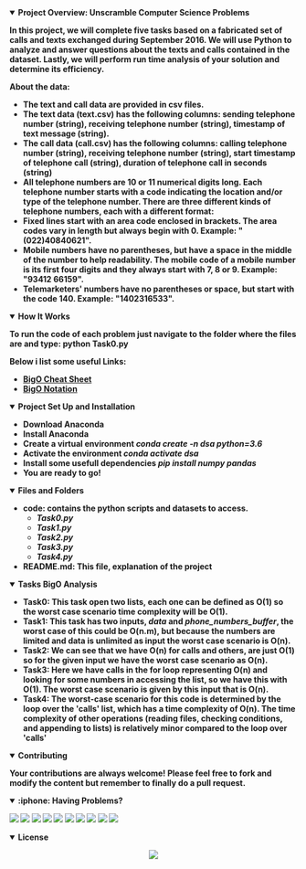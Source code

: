 <details open>
<summary> <b>Project Overview: Unscramble Computer Science Problems<b></summary>

In this project, we will complete five tasks based on a fabricated set of calls and texts exchanged during September 2016. We will use Python to analyze and answer questions about the texts and calls contained in the dataset. Lastly, we will perform run time analysis of your solution and determine its efficiency.


About the data:
- The text and call data are provided in csv files.
- The text data (text.csv) has the following columns: sending telephone number (string), receiving telephone number (string), timestamp of text message (string).
- The call data (call.csv) has the following columns: calling telephone number (string), receiving telephone number (string), start timestamp of telephone call (string), duration of telephone call in seconds (string)
- All telephone numbers are 10 or 11 numerical digits long. Each telephone number starts with a code indicating the location and/or type of the telephone number. There are three different kinds of telephone numbers, each with a different format:
- Fixed lines start with an area code enclosed in brackets. The area codes vary in length but always begin with 0. Example: "(022)40840621".
- Mobile numbers have no parentheses, but have a space in the middle of the number to help readability. The mobile code of a mobile number is its first four digits and they always start with 7, 8 or 9. Example: "93412 66159".
- Telemarketers' numbers have no parentheses or space, but start with the code 140. Example: "1402316533".

</details>


<details open>
<summary> <b>How It Works<b></summary>

To run the code of each problem just navigate to the folder where the files are and type:
    python Task0.py



Below i list some useful Links:
- [BigO Cheat Sheet](https://www.bigocheatsheet.com/)
- [BigO Notation](https://en.wikipedia.org/wiki/Big_O_notation)

</details>


<details open>
<summary> <b>Project Set Up and Installation<b></summary>

- Download Anaconda
- Install Anaconda
- Create a virtual environment *conda create -n dsa python=3.6*
- Activate the environment *conda activate dsa*
- Install some usefull dependencies *pip install numpy pandas*
- You are ready to go!

</details>

<details open>
<summary> <b>Files and Folders<b></summary>

- **code**: contains the python scripts and datasets to access.
  - *Task0.py*
  - *Task1.py*
  - *Task2.py*
  - *Task3.py*
  - *Task4.py*
- **README.md**: This file, explanation of the project

</details>

<details open>
<summary> <b>Tasks BigO Analysis <b></summary>

- **Task0**: This task open two lists, each one can be defined as O(1) so the worst case scenario time complexity will be O(1).
- **Task1**: This task has two inputs, *data* and *phone_numbers_buffer*, the worst case of this could be O(n.m), but because the numbers are limited and data is unlimited as input the worst case scenario is O(n).
- **Task2**: We can see that we have O(n) for calls and others, are just O(1) so for the given input we have the worst case scenario as O(n).
- **Task3**: Here we have calls in the for loop representing O(n) and looking for some numbers in accessing the list, so we have this with O(1). The worst case scenario is given by this input that is O(n).
- **Task4**: The worst-case scenario for this code is determined by the loop over the 'calls' list, which has a time complexity of O(n). The time complexity of other operations (reading files, checking conditions, and appending to lists) is relatively minor compared to the loop over 'calls'

<details open>
<summary> <b>Contributing<b></summary>

Your contributions are always welcome! Please feel free to fork and modify the content but remember to finally do a pull request.

</details>

<details open>
<summary> :iphone: <b>Having Problems?<b></summary>

<p align = "center">

[<img src="https://img.shields.io/badge/linkedin-%230077B5.svg?&style=for-the-badge&logo=linkedin&logoColor=white" />](https://www.linkedin.com/in/riawa)
[<img src="https://img.shields.io/badge/telegram-2CA5E0?style=for-the-badge&logo=telegram&logoColor=white"/>](https://t.me/issaiass)
[<img src="https://img.shields.io/badge/instagram-%23E4405F.svg?&style=for-the-badge&logo=instagram&logoColor=white">](https://www.instagram.com/daqsyspty/)
[<img src="https://img.shields.io/badge/twitter-%231DA1F2.svg?&style=for-the-badge&logo=twitter&logoColor=white" />](https://twitter.com/daqsyspty) 
[<img src ="https://img.shields.io/badge/facebook-%233b5998.svg?&style=for-the-badge&logo=facebook&logoColor=white%22">](https://www.facebook.com/daqsyspty)
[<img src="https://img.shields.io/badge/linkedin-%230077B5.svg?&style=for-the-badge&logo=linkedin&logoColor=white" />](https://www.linkedin.com/in/riawe)
[<img src="https://img.shields.io/badge/tiktok-%23000000.svg?&style=for-the-badge&logo=tiktok&logoColor=white" />](https://www.linkedin.com/in/riawe)
[<img src="https://img.shields.io/badge/whatsapp-%23075e54.svg?&style=for-the-badge&logo=whatsapp&logoColor=white" />](https://wa.me/50766168542?text=Hello%20Rangel)
[<img src="https://img.shields.io/badge/hotmail-%23ffbb00.svg?&style=for-the-badge&logo=hotmail&logoColor=white" />](mailto:issaiass@hotmail.com)
[<img src="https://img.shields.io/badge/gmail-%23D14836.svg?&style=for-the-badge&logo=gmail&logoColor=white" />](mailto:riawalles@gmail.com)

</p>

</details>

<details open>
<summary> <b>License<b></summary>
<p align = "center">
<img src= "https://mirrors.creativecommons.org/presskit/buttons/88x31/svg/by-sa.svg" />
</p>
</details>